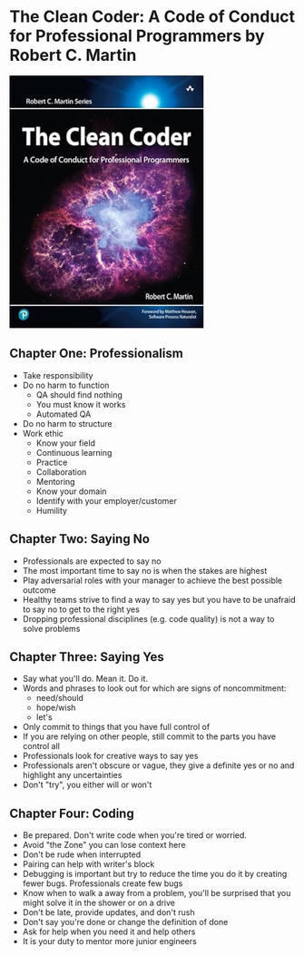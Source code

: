 # The Clean Coder: A Code of Conduct for Professional Programmers by Robert C. Martin

![Cover](./cover.jpg)

## Chapter One: Professionalism

* Take responsibility
* Do no harm to function
  * QA should find nothing
  * You must know it works
  * Automated QA
* Do no harm to structure
* Work ethic
  * Know your field
  * Continuous learning
  * Practice
  * Collaboration
  * Mentoring
  * Know your domain
  * Identify with your employer/customer
  * Humility

## Chapter Two: Saying No

* Professionals are expected to say no
* The most important time to say no is when the stakes are highest
* Play adversarial roles with your manager to achieve the best possible outcome
* Healthy teams strive to find a way to say yes but you have to be unafraid to say no to get to the right yes
* Dropping professional disciplines (e.g. code quality) is not a way to solve problems

## Chapter Three: Saying Yes

* Say what you'll do. Mean it. Do it.
* Words and phrases to look out for which are signs of noncommitment:
  * need/should
  * hope/wish
  * let's
* Only commit to things that you have full control of
* If you are relying on other people, still commit to the parts you have control all
* Professionals look for creative ways to say yes
* Professionals aren't obscure or vague, they give a definite yes or no and highlight any uncertainties
* Don't "try", you either will or won't

## Chapter Four: Coding

* Be prepared. Don't write code when you're tired or worried.
* Avoid "the Zone" you can lose context here
* Don't be rude when interrupted
* Pairing can help with writer's block
* Debugging is important but try to reduce the time you do it by creating fewer bugs. Professionals create few bugs
* Know when to walk a away from a problem, you'll be surprised that you might solve it in the shower or on a drive
* Don't be late, provide updates, and don't rush
* Don't say you're done or change the definition of done
* Ask for help when you need it and help others
* It is your duty to mentor more junior engineers
